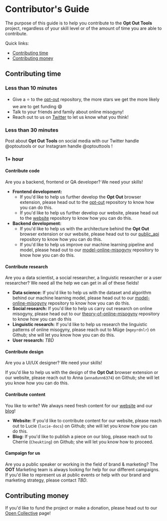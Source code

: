 # Contributor's Guide

The purpose of this guide is to help you contribute to the **Opt Out Tools** project,
regardless of your skill level or of the amount of time you are able to contribute.

Quick links:

- [Contributing time](#Contributing-time)
- [Contributing money](#Contributing-money)

## Contributing time

### Less than 10 minutes

- Give a :star: to the [opt-out](https://github.com/opt-out-tools/opt-out)
repository, the more stars we get the more likely we are to get funding :smile:
- Talk to your friends and family about online misogyny!
- Reach out to us on [Twitter](https://twitter.com/optoutools) to let us know what you think!

### Less than 30 minutes

Post about **Opt Out Tools** on social media with our Twitter handle @optoutools
or our Instagram handle @optouttools !

### 1+ hour

#### Contribute code

Are you a backend, frontend or QA developer? We need your skills!

- **Frontend development:**
  - If you'd like to help us further develop the **Opt Out** browser extension,
  please head out to the [opt-out](https://github.com/opt-out-tools/opt-out)
  repository to know how you can do this.
  - If you'd like to help us further develop our website, please head out to the
  [website](https://github.com/opt-out-tools/website) repository to know how you
  can do this.
- **Backend development:**
  - If you'd like to help us with the architecture behind the **Opt Out** browser
  extension or our website, please head out to our
  [public_api](https://github.com/opt-out-tools/public_api) repository to know how
  you can do this.
  - If you'd like to help us improve our machine learning pipeline and model, please
  head out to our
  [model-online-misogyny](https://github.com/opt-out-tools/model-online-misogyny)
  repository to know how you can do this.

#### Contribute research

Are you a data scientist, a social researcher, a linguistic researcher or a user
researcher? We need all the help we can get in all of these fields!

- **Data science:** If you'd like to help us with the dataset and algorithm behind our
machine learning model, please head out to our
[model-online-misogyny](https://github.com/opt-out-tools/model-online-misogyny)
repository to know how you can do this.
- **Social research:** If you'd like to help us carry out research on online misogyny,
please head out to our
[theory-of-online-misogyny](https://github.com/opt-out-tools/theory-of-online-misogyny)
repository to know how you can do this
- **Linguistic research:** If you'd like to help us research the linguistic
patterns of online misogyny, please reach out to Müge (`mgeyrdnlr`) on Github;
she will let you know how you can do this.
- **User research:** *TBD*

#### Contribute design

Are you a UI/UX designer? We need your skills!

If you'd like to help us with the design of the **Opt Out** browser extension or
our website, please reach out to Anna (`annadunn6374`) on Github; she will let
you know how you can do this.

#### Contribute content

You like to write? We always need fresh content for our
[website](https://www.optoutools.com/) and our [blog](https://medium.com/opt-out-tools)!

- **Website:** If you'd like to contribute content for our website, please reach out to Lucie
(`lucie-docs`) on Github; she will let you know how you can do this.
- **Blog:** If you'd like to publish a piece on our blog, please reach out to Cherrie
(`Cheukting`) on Github; she will let you know how to proceed.

#### Campaign for us

Are you a public speaker or working in the field of brand & marketing? The
**OOT** Marketing team is always looking for help for our different campaigns. If
you'd like to represent us at public events or help with our brand and marketing strategy,
please contact *TBD*.

## Contributing money

If you'd like to fund the project or make a donation, please head out to our [Open Collective](https://opencollective.com/opt-out-tools) page!
